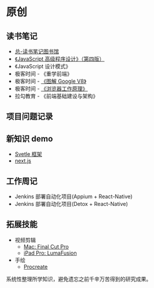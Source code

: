 # 原创

## 读书笔记
- [总-读书笔记图书馆](https://www.notion.so/maxlxq/6531b72f88974d01bc9db045f287d94d)
- [《JavaScript 高级程序设计》（第四版）](https://www.notion.so/maxlxq/JavaScript-e3efb32ed65c4ff4b441b0abe54dc0cd)
- 《JavaScript 设计模式》
- 极客时间 - 《重学前端》
- 极客时间 - [《图解 Google V8》](https://www.notion.so/maxlxq/V8-4d5676f07e70437d906467bf0b028b69)
- 极客时间 - [《浏览器工作原理》](https://www.notion.so/maxlxq/7aa8430337284365b167dd50c73411ce)
- 拉勾教育 - 《前端基础建设与架构》

## 项目问题记录

## 新知识 demo
- [Svetle 框架](https://www.sveltejs.cn/)
- [next.js](https://nextjs.org/)

## 工作周记
- Jenkins 部署自动化项目(Appium + React-Native)
- Jenkins 部署自动化项目(Detox + React-Native)

## 拓展技能
- 视频剪辑
  - [Mac: Final Cut Pro](https://www.bilibili.com/video/BV1Kt411S7TX?from=search&seid=15413058749941311677)
  - [iPad Pro: LumaFusion](https://www.bilibili.com/video/av68070452/)
- 手绘
  - [Procreate](https://www.bilibili.com/video/av75538514/)

系统性整理所学知识，避免遗忘之前千辛万苦得到的研究成果。
